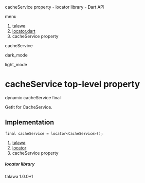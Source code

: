 




cacheService property - locator library - Dart API







menu

1. [talawa](../index.html)
2. [locator.dart](../file-___home_harshil_Desktop_open-source_palisadoes_talawa_lib_locator/)
3. cacheService property

cacheService


dark\_mode

light\_mode




# cacheService top-level property


dynamic
cacheService
final

GetIt for CacheService.


## Implementation

```
final cacheService = locator<CacheService>();
```

 


1. [talawa](../index.html)
2. [locator](../file-___home_harshil_Desktop_open-source_palisadoes_talawa_lib_locator/)
3. cacheService property

##### locator library





talawa
1.0.0+1






